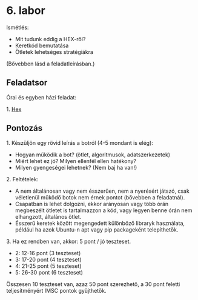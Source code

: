 # 6\. labor

Ismétlés:

- Mit tudunk eddig a HEX-ről?
- Keretkód bemutatása
- Ötletek lehetséges stratégiákra

(Bővebben lásd a feladatleírásban.)

## Feladatsor

Órai és egyben házi feladat:

1\. [Hex](./hf1-hex)

## Pontozás

1\. Készüljön egy rövid leírás a botról (4-5 mondant is elég):
- Hogyan működik a bot? (ötlet, algoritmusok, adatszerkezetek)
- Miért lehet ez jó? Milyen ellenfél ellen hatékony?
- Milyen gyengeségei lehetnek? (Nem baj ha van!)

2\. Feltételek:
- A nem általánosan vagy nem ésszerűen, nem a nyerésért játszó, csak véletlenül működő botok nem érnek pontot (bővebben a feladatnál).
- Csapatban is lehet dolgozni, ekkor arányosan vagy több órán megbeszélt ötletet is tartalmazzon a kód, vagy legyen benne órán nem elhangzott, általános ötlet.
- Ésszerű keretek között megengedett különböző libraryk használata, például ha azok Ubuntu-n apt vagy pip packageként telepíthetők.

3\. Ha ez rendben van, akkor: 5 pont / jó teszteset.
- 2: 12-16 pont (3 teszteset)
- 3: 17-20 pont (4 teszteset)
- 4: 21-25 pont (5 teszteset)
- 5: 26-30 pont (6 teszteset)

Összesen 10 teszteset van, azaz 50 pont szerezhető, a 30 pont feletti teljesítményért IMSC pontok gyűjthetők.
